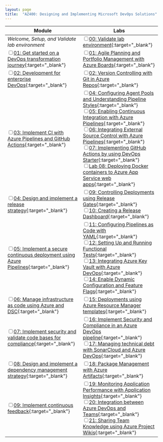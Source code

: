 ```yaml
---
layout: page
title:  "AZ400: Designing and Implementing Microsoft DevOps Solutions"
---
```


| Module | Labs |
| - | - |
| _Welcome, Setup, and Validate lab environment_                                                                         | <input type="checkbox" />[00: Validate lab environment][lab00]{:target="_blank"} |
| <input type="checkbox" />[01: Get started on a DevOps transformation journey][mod01]{:target="_blank"}                 | <input type="checkbox" />[01: Agile Planning and Portfolio Management with Azure Boards][lab01]{:target="_blank"} |
| <input type="checkbox" />[02: Development for enterprise DevOps][mod02]{:target="_blank"}                              | <input type="checkbox" />[02: Version Controlling with Git in Azure Repos][lab02]{:target="_blank"} |
| <input type="checkbox" />[03: Implement CI with Azure Pipelines and GitHub Actions][mod03]{:target="_blank"}           | <input type="checkbox" />[04: Configuring Agent Pools and Understanding Pipeline Styles][lab04]{:target="_blank"}    <br /><input type="checkbox" />[05: Enabling Continuous Integration with Azure Pipelines][lab05]{:target="_blank"}<br /><input type="checkbox" />[06: Integrating External Source Control with Azure Pipelines][lab06]{:target="_blank"}<br /><input type="checkbox" />[07: Implementing GitHub Actions by using DevOps Starter][lab07]{:target="_blank"}<br /><input type="checkbox" />[Lab 08: Deploying Docker containers to Azure App Service web apps][lab08]{:target="_blank"} |
| <input type="checkbox" />[04: Design and implement a release strategy][mod04]{:target="_blank"}                        | <input type="checkbox" />[09: Controlling Deployments using Release Gates][lab09]{:target="_blank"}                  <br /><input type="checkbox" />[10: Creating a Release Dashboard][lab10]{:target="_blank"} |
| <input type="checkbox" />[05: Implement a secure continuous deployment using Azure Pipelines][mod05]{:target="_blank"} | <input type="checkbox" />[11: Configuring Pipelines as Code with YAML][lab11]{:target="_blank"}                      <br /><input type="checkbox" />[12: Setting Up and Running Functional Tests][lab12]{:target="_blank"}             <br /><input type="checkbox" />[13: Integrating Azure Key Vault with Azure DevOps][lab13]{:target="_blank"}           <br /><input type="checkbox" />[14: Enable Dynamic Configuration and Feature Flags][lab14]{:target="_blank"} |
| <input type="checkbox" />[06: Manage infrastructure as code using Azure and DSC][mod06]{:target="_blank"}              | <input type="checkbox" />[15: Deployments using Azure Resource Manager templates][lab15]{:target="_blank"} |
| <input type="checkbox" />[07: Implement security and validate code bases for compliance][mod07]{:target="_blank"}      | <input type="checkbox" />[16: Implement Security and Compliance in an Azure DevOps pipeline][lab16]{:target="_blank"}<br /><input type="checkbox" />[17: Managing technical debt with SonarCloud and Azure DevOps][lab17]{:target="_blank"} |
| <input type="checkbox" />[08: Design and implement a dependency management strategy][mod08]{:target="_blank"}          | <input type="checkbox" />[18: Package Management with Azure Artifacts][lab18]{:target="_blank"} |
| <input type="checkbox" />[09: Implement continuous feedback][mod09]{:target="_blank"}                                  | <input type="checkbox" />[19: Monitoring Application Performance with Application Insights][lab19]{:target="_blank"} <br /><input type="checkbox" />[20: Integration between Azure DevOps and Teams][lab20]{:target="_blank"}          <br /><input type="checkbox" />[21: Sharing Team Knowledge using Azure Project Wikis][lab21]{:target="_blank"} |

[mod01]: https://learn.microsoft.com/en-us/training/paths/az-400-get-started-devops-transformation-journey/
[mod02]: https://learn.microsoft.com/en-us/training/paths/az-400-work-git-for-enterprise-devops/
[mod03]: https://learn.microsoft.com/en-us/training/paths/az-400-implement-ci-azure-pipelines-github-actions/
[mod04]: https://learn.microsoft.com/en-us/training/paths/az-400-design-implement-release-strategy/
[mod05]: https://learn.microsoft.com/en-us/training/paths/az-400-implement-secure-continuous-deployment/
[mod06]: https://learn.microsoft.com/en-us/training/paths/az-400-manage-infrastructure-as-code-using-azure/
[mod07]: https://learn.microsoft.com/en-us/training/paths/az-400-design-implement-dependency-management-strategy/
[mod08]: https://learn.microsoft.com/en-us/training/paths/az-400-implement-continuous-feedback/
[mod09]: https://learn.microsoft.com/en-us/training/paths/az-400-implement-security-validate-code-bases-compliance/
[lab00]: Labs/AZ400_M00_Validate_lab_environment
[lab01]: Labs/AZ400_M01_L01_Agile_Planning_and_Portfolio_Management_with_Azure_Boards
[lab02]: Labs/AZ400_M02_L02_Version_Controlling_with_Git_in_Azure_Repos
[lab04]: Labs/AZ400_M03_L04_Configuring_Agent_Pools_and_Understanding_Pipeline_Styles
[lab05]: Labs/AZ400_M03_L05_Enabling_Continuous_Integration_with_Azure_Pipelines
[lab06]: Labs/AZ400_M03_L06_Integrating_External_Source_Control_with_Azure_Pipelines
[lab07]: Labs/AZ400_M03_L07_Implementing_GitHub_Actions_for_CI_CD
[lab08]: Labs/AZ400_M03_L08_Deploying_Docker_containers_to_Azure_App_Service_web_apps
[lab09]: Labs/AZ400_M04_L09_Controlling_Deployments_using_Release_Gates
[lab10]: Labs/AZ400_M04_L10_Creating_a_Release_Dashboard
[lab11]: Labs/AZ400_M05_L11_Configuring_Pipelines_as_Code_with_YAML
[lab12]: Labs/AZ400_M05_L12_Setting_Up_and_Running_Functional_Tests
[lab13]: Labs/AZ400_M05_L13_Integrating_Azure_Key_Vault_with_Azure_DevOps
[lab14]: Labs/AZ400_M05_L14_Enable_Dynamic_Configuration_and_Feature_Flags
[lab15]: Labs/AZ400_M06_L15_Azure_Deployments_Using_Resource_Manager_Templates
[lab16]: Labs/AZ400_M07_L16_Implement_Security_and_Compliance_in_an_Azure_Pipeline
[lab17]: Labs/AZ400_M07_L17_Managing_technical_debt_with_SonarQube_and_Azure_DevOps
[lab18]: Labs/AZ400_M08_L18_Package_Management_with_Azure_Artifacts
[lab19]: Labs/AZ400_M09_L19_Monitoring_Application_Performance_with_Application_Insights
[lab20]: Labs/AZ400_M09_L20_Integration_between_Azure_DevOps_and_Teams
[lab21]: Labs/AZ400_M09_L21_Sharing_Team_Knowledge_using_Azure_Project_Wikis
